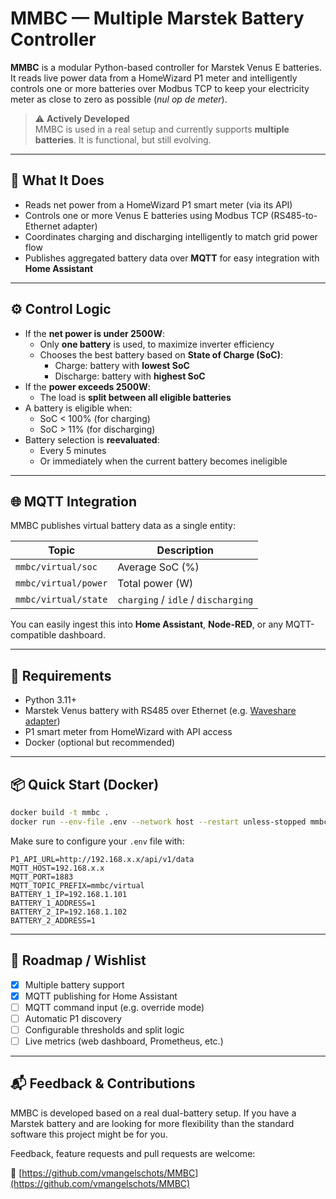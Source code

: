 # MMBC — Multiple Marstek Battery Controller

**MMBC** is a modular Python-based controller for Marstek Venus E batteries. It reads live power data from a HomeWizard P1 meter and intelligently controls one or more batteries over Modbus TCP to keep your electricity meter as close to zero as possible (*nul op de meter*).

> ⚠️ **Actively Developed**  
> MMBC is used in a real setup and currently supports **multiple batteries**. It is functional, but still evolving.

---

## 🚀 What It Does

- Reads net power from a HomeWizard P1 smart meter (via its API)
- Controls one or more Venus E batteries using Modbus TCP (RS485-to-Ethernet adapter)
- Coordinates charging and discharging intelligently to match grid power flow
- Publishes aggregated battery data over **MQTT** for easy integration with **Home Assistant**

---

## ⚙️ Control Logic

- If the **net power is under 2500W**:
  - Only **one battery** is used, to maximize inverter efficiency
  - Chooses the best battery based on **State of Charge (SoC)**:
    - Charge: battery with **lowest SoC**
    - Discharge: battery with **highest SoC**
- If the **power exceeds 2500W**:
  - The load is **split between all eligible batteries**
- A battery is eligible when:
  - SoC < 100% (for charging)
  - SoC > 11% (for discharging)
- Battery selection is **reevaluated**:
  - Every 5 minutes
  - Or immediately when the current battery becomes ineligible

---

## 🌐 MQTT Integration

MMBC publishes virtual battery data as a single entity:

| Topic                      | Description          |
|---------------------------|----------------------|
| `mmbc/virtual/soc`        | Average SoC (%)      |
| `mmbc/virtual/power`      | Total power (W)      |
| `mmbc/virtual/state`      | `charging` / `idle` / `discharging` |

You can easily ingest this into **Home Assistant**, **Node-RED**, or any MQTT-compatible dashboard.

---

## 🧰 Requirements

- Python 3.11+
- Marstek Venus battery with RS485 over Ethernet (e.g. [Waveshare adapter](https://www.amazon.com.be/-/en/Waveshare-Industrial-Rail-Mount-Electrical-Isolation/dp/B0BGBQJH21/ref=sr_1_1?sr=8-1))
- P1 smart meter from HomeWizard with API access
- Docker (optional but recommended)

---

## 📦 Quick Start (Docker)

```bash
docker build -t mmbc .
docker run --env-file .env --network host --restart unless-stopped mmbc
```

Make sure to configure your `.env` file with:

```env
P1_API_URL=http://192.168.x.x/api/v1/data
MQTT_HOST=192.168.x.x
MQTT_PORT=1883
MQTT_TOPIC_PREFIX=mmbc/virtual
BATTERY_1_IP=192.168.1.101
BATTERY_1_ADDRESS=1
BATTERY_2_IP=192.168.1.102
BATTERY_2_ADDRESS=1
```

---

## 🌟 Roadmap / Wishlist

- [x] Multiple battery support
- [x] MQTT publishing for Home Assistant
- [ ] MQTT command input (e.g. override mode)
- [ ] Automatic P1 discovery
- [ ] Configurable thresholds and split logic
- [ ] Live metrics (web dashboard, Prometheus, etc.)

---

## 📬 Feedback & Contributions

MMBC is developed based on a real dual-battery setup. If you have a Marstek battery and are looking for more flexibility than the standard software this project might be for you.

Feedback, feature requests and pull requests are welcome:

🔗 [https://github.com/vmangelschots/MMBC](https://github.com/vmangelschots/MMBC)